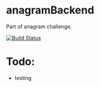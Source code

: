 # anagramBackend
Part of anagram challenge. 

[![Build Status](https://travis-ci.org/rajatonit/anagram-backend.svg?branch=master)](https://travis-ci.org/rajatonit/anagram-backend)


# Todo:
- testing